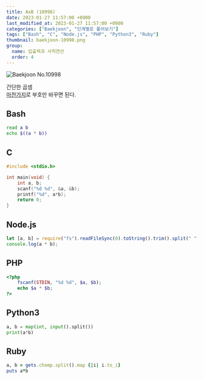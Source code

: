 ```yaml
---
title: AxB (10998)
date: 2023-01-27 11:57:00 +0900
last_modified_at: 2023-01-27 11:57:00 +0900
categories: ["Baekjoon", "단계별로 풀어보기"]
tags: ["Bash", "C", "Node.js", "PHP", "Python3", "Ruby"]
thumbnail: baekjoon-10998.png
group:
  name: 입출력과 사칙연산
  order: 4
---
```


![Baekjoon No.10998](baekjoon-10998.png)

간단한 곱셈  
[마찬가지](/posts/baekjoon-1001/)로 부호만 바꾸면 된다.

## Bash
```bash
read a b
echo $((a * b))
```

## C
```c
#include <stdio.h>

int main(void) {
	int a, b;
	scanf("%d %d", &a, &b);
	printf("%d", a*b);
	return 0;
}
```

## Node.js
```javascript
let [a, b] = require("fs").readFileSync(0).toString().trim().split(" ").map(Number);
console.log(a * b);
```

## PHP
```php
<?php
	fscanf(STDIN, "%d %d", $a, $b);
	echo $a * $b;
?>
```

## Python3
```python
a, b = map(int, input().split())
print(a*b)
```

## Ruby
```ruby
a, b = gets.chomp.split().map {|i| i.to_i}
puts a*b
```
